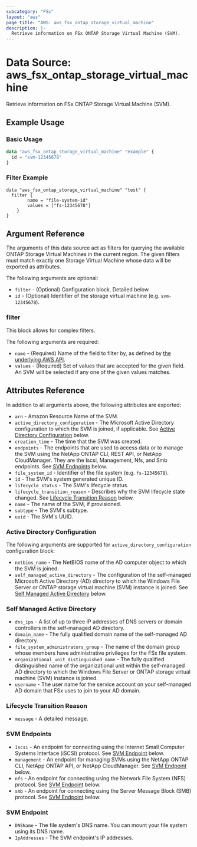 ```yaml
---
subcategory: "FSx"
layout: "aws"
page_title: "AWS: aws_fsx_ontap_storage_virtual_machine"
description: |-
  Retrieve information on FSx ONTAP Storage Virtual Machine (SVM).
---
```


# Data Source: aws_fsx_ontap_storage_virtual_machine

Retrieve information on FSx ONTAP Storage Virtual Machine (SVM).

## Example Usage

### Basic Usage

```terraform
data "aws_fsx_ontap_storage_virtual_machine" "example" {
  id = "svm-12345678"
}
```

### Filter Example

```
data "aws_fsx_ontap_storage_virtual_machine" "test" {
  filter {
		name = "file-system-id"
		values = ["fs-12345678"]
	}
}
```

## Argument Reference

The arguments of this data source act as filters for querying the available ONTAP Storage Virtual Machines in the current region. The given filters must match exactly one Storage Virtual Machine whose data will be exported as attributes.

The following arguments are optional:

* `filter` - (Optional) Configuration block. Detailed below.
* `id` - (Optional) Identifier of the storage virtual machine (e.g. `svm-12345678`).

### filter

This block allows for complex filters.

The following arguments are required:

* `name` - (Required) Name of the field to filter by, as defined by [the underlying AWS API](https://docs.aws.amazon.com/fsx/latest/APIReference/API_StorageVirtualMachineFilter.html).
* `values` - (Required) Set of values that are accepted for the given field. An SVM will be selected if any one of the given values matches.

## Attributes Reference

In addition to all arguments above, the following attributes are exported:

* `arn` - Amazon Resource Name of the SVM.
* `active_directory_configuration` - The Microsoft Active Directory configuration to which the SVM is joined, if applicable. See [Active Directory Configuration](#active-directory-configuration) below.
* `creation_time` - The time that the SVM was created.
* `endpoints` - The endpoints that are used to access data or to manage the SVM using the NetApp ONTAP CLI, REST API, or NetApp CloudManager. They are the Iscsi, Management, Nfs, and Smb endpoints. See [SVM Endpoints](#svm-endpoints) below.
* `file_system_id` - Identifier of the file system (e.g. `fs-12345678`).
* `id` - The SVM's system generated unique ID.
* `lifecycle_status` - The SVM's lifecycle status.
* `lifecycle_transition_reason` - Describes why the SVM lifecycle state changed. See [Lifecycle Transition Reason](#lifecycle-transition-reason) below.
* `name` - The name of the SVM, if provisioned.
* `subtype` - The SVM's subtype.
* `uuid` - The SVM's UUID.

### Active Directory Configuration

The following arguments are supported for `active_directory_configuration` configuration block:

* `netbios_name` - The NetBIOS name of the AD computer object to which the SVM is joined.
* `self_managed_active_directory` - The configuration of the self-managed Microsoft Active Directory (AD) directory to which the Windows File Server or ONTAP storage virtual machine (SVM) instance is joined. See [Self Managed Active Directory](#self-managed-active-directory) below.

### Self Managed Active Directory

* `dns_ips` - A list of up to three IP addresses of DNS servers or domain controllers in the self-managed AD directory.
* `domain_name` - The fully qualified domain name of the self-managed AD directory.
* `file_system_administrators_group` - The name of the domain group whose members have administrative privileges for the FSx file system.
* `organizational_unit_distinguished_name` - The fully qualified distinguished name of the organizational unit within the self-managed AD directory to which the Windows File Server or ONTAP storage virtual machine (SVM) instance is joined.
* `username` - The user name for the service account on your self-managed AD domain that FSx uses to join to your AD domain.

### Lifecycle Transition Reason

* `message` - A detailed message.

### SVM Endpoints

* `Iscsi` - An endpoint for connecting using the Internet Small Computer Systems Interface (iSCSI) protocol. See [SVM Endpoint](#svm-endpoint) below.
* `management` - An endpoint for managing SVMs using the NetApp ONTAP CLI, NetApp ONTAP API, or NetApp CloudManager. See [SVM Endpoint](#svm-endpoint) below.
* `nfs` - An endpoint for connecting using the Network File System (NFS) protocol. See [SVM Endpoint](#svm-endpoint) below.
* `smb` - An endpoint for connecting using the Server Message Block (SMB) protocol. See [SVM Endpoint](#svm-endpoint) below.

### SVM Endpoint

* `DNSName` - The file system's DNS name. You can mount your file system using its DNS name.
* `IpAddresses` - The SVM endpoint's IP addresses.

